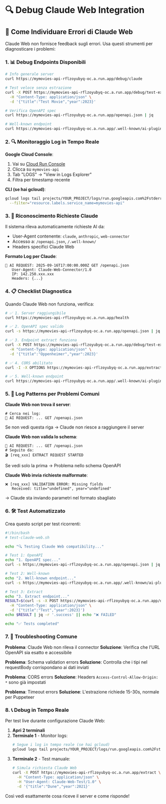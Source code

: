# 🔍 Debug Claude Web Integration

## 🚨 Come Individuare Errori di Claude Web

Claude Web non fornisce feedback sugli errori. Usa questi strumenti per diagnosticare i problemi:

### 1. 📊 Debug Endpoints Disponibili

```bash
# Info generale server
curl https://mymovies-api-rflzoyubyq-oc.a.run.app/debug/claude

# Test veloce senza estrazione
curl -X POST https://mymovies-api-rflzoyubyq-oc.a.run.app/debug/test-extract \
  -H "Content-Type: application/json" \
  -d '{"title":"Test Movie","year":2023}'

# Verifica OpenAPI spec
curl https://mymovies-api-rflzoyubyq-oc.a.run.app/openapi.json | jq

# Well-known endpoint
curl https://mymovies-api-rflzoyubyq-oc.a.run.app/.well-known/ai-plugin.json | jq
```

### 2. 🔍 Monitoraggio Log in Tempo Reale

**Google Cloud Console**:
1. Vai su [Cloud Run Console](https://console.cloud.google.com/run)
2. Clicca su `mymovies-api`
3. Tab "LOGS" → "View in Logs Explorer"
4. Filtra per timestamp recente

**CLI (se hai gcloud)**:
```bash
gcloud logs tail projects/YOUR_PROJECT/logs/run.googleapis.com%2Fstderr \
  --filter="resource.labels.service_name=mymovies-api"
```

### 3. 🤖 Riconoscimento Richieste Claude

Il sistema rileva automaticamente richieste AI da:
- User-Agent contenente: `claude`, `anthropic`, `web-connector`
- Accesso a: `/openapi.json`, `/.well-known/`
- Headers specifici Claude Web

**Formato Log per Claude**:
```
🤖 AI REQUEST: 2025-09-16T17:00:00.000Z GET /openapi.json
   User-Agent: Claude-Web-Connector/1.0
   IP: 142.250.xxx.xxx
   Headers: {...}
```

### 4. 📋 Checklist Diagnostica

Quando Claude Web non funziona, verifica:

```bash
# ✅ 1. Server raggiungibile
curl https://mymovies-api-rflzoyubyq-oc.a.run.app/health

# ✅ 2. OpenAPI spec valido
curl -s https://mymovies-api-rflzoyubyq-oc.a.run.app/openapi.json | jq '.openapi'

# ✅ 3. Endpoint extract funziona
curl -X POST https://mymovies-api-rflzoyubyq-oc.a.run.app/debug/test-extract \
  -H "Content-Type: application/json" \
  -d '{"title":"Oppenheimer","year":2023}'

# ✅ 4. CORS abilitato
curl -I -X OPTIONS https://mymovies-api-rflzoyubyq-oc.a.run.app/extract

# ✅ 5. Well-known endpoint
curl https://mymovies-api-rflzoyubyq-oc.a.run.app/.well-known/ai-plugin.json
```

### 5. 🔧 Log Patterns per Problemi Comuni

**Claude Web non trova il server**:
```
# Cerca nei log:
🤖 AI REQUEST: ... GET /openapi.json
```
Se non vedi questa riga → Claude non riesce a raggiungere il server

**Claude Web non valida lo schema**:
```
🤖 AI REQUEST: ... GET /openapi.json
# Seguito da:
🎬 [req_xxx] EXTRACT REQUEST STARTED
```
Se vedi solo la prima → Problema nello schema OpenAPI

**Claude Web invia richieste malformate**:
```
❌ [req_xxx] VALIDATION ERROR: Missing fields
   Received: title="undefined", year="undefined"
```
→ Claude sta inviando parametri nel formato sbagliato

### 6. 🛠️ Test Automatizzato

Crea questo script per test ricorrenti:

```bash
#!/bin/bash
# test-claude-web.sh

echo "🔍 Testing Claude Web compatibility..."

# Test 1: OpenAPI
echo "1. OpenAPI spec..."
curl -s https://mymovies-api-rflzoyubyq-oc.a.run.app/openapi.json | jq -r '.openapi' || echo "❌ FAILED"

# Test 2: Well-known
echo "2. Well-known endpoint..."
curl -s https://mymovies-api-rflzoyubyq-oc.a.run.app/.well-known/ai-plugin.json | jq -r '.name_for_human' || echo "❌ FAILED"

# Test 3: Extract
echo "3. Extract endpoint..."
RESULT=$(curl -s -X POST https://mymovies-api-rflzoyubyq-oc.a.run.app/debug/test-extract \
  -H "Content-Type: application/json" \
  -d '{"title":"Test","year":2023}')
echo $RESULT | jq -r '.success' || echo "❌ FAILED"

echo "✅ Tests completed"
```

### 7. 🚨 Troubleshooting Comune

**Problema**: Claude Web non rileva il connector
**Soluzione**: Verifica che l'URL OpenAPI sia esatto e accessibile

**Problema**: Schema validation errors
**Soluzione**: Controlla che i tipi nel requestBody corrispondano ai dati inviati

**Problema**: CORS errors
**Soluzione**: Headers `Access-Control-Allow-Origin: *` sono già impostati

**Problema**: Timeout errors
**Soluzione**: L'estrazione richiede 15-30s, normale per Puppeteer

### 8. 📞 Debug in Tempo Reale

Per test live durante configurazione Claude Web:

1. **Apri 2 terminali**
2. **Terminale 1** - Monitor logs:
   ```bash
   # Segue i log in tempo reale (se hai gcloud)
   gcloud logs tail projects/YOUR_PROJECT/logs/run.googleapis.com%2Fstderr
   ```
3. **Terminale 2** - Test manuale:
   ```bash
   # Simula richiesta Claude Web
   curl -X POST https://mymovies-api-rflzoyubyq-oc.a.run.app/extract \
     -H "Content-Type: application/json" \
     -H "User-Agent: Claude-Web-Test/1.0" \
     -d '{"title":"Dune","year":2021}'
   ```

Così vedi esattamente cosa riceve il server e come risponde!